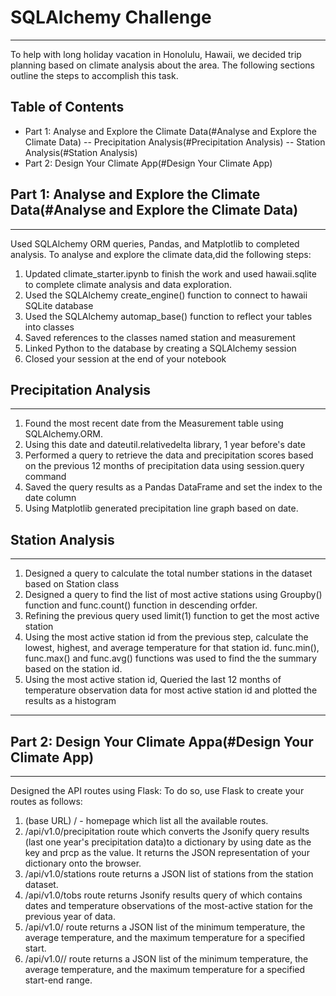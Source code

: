 # SQLAlchemy Challenge

----
 To help with long holiday vacation in Honolulu, Hawaii, we decided trip planning based on climate analysis about the area. The following sections outline the steps to accomplish this task.

## Table of Contents

- Part 1: Analyse and Explore the Climate Data(#Analyse and Explore the Climate Data)
-- Precipitation Analysis(#Precipitation Analysis)
-- Station Analysis(#Station Analysis)
- Part 2: Design Your Climate App(#Design Your Climate App)

## Part 1: Analyse and Explore the Climate Data(#Analyse and Explore the Climate Data)
--------------------------------------------------------------------------------------------
Used SQLAlchemy ORM queries, Pandas, and Matplotlib to completed analysis. To analyse and explore the climate data,did the following steps:
1. Updated climate_starter.ipynb to finish the work and used hawaii.sqlite to complete climate analysis and data exploration.
1. Used the SQLAlchemy create_engine() function to connect to hawaii SQLite database
1. Used the SQLAlchemy automap_base() function to reflect your tables into classes
1. Saved references to the classes named station and measurement 
1. Linked Python to the database by creating a SQLAlchemy session 
1. Closed your session at the end of your notebook 

## Precipitation Analysis
----
1. Found the most recent date from the Measurement table using SQLAlchemy.ORM.
1. Using this date and dateutil.relativedelta library, 1 year before's date 
1. Performed a query to retrieve the data and precipitation scores based on the previous 12 months of precipitation data using session.query command
1. Saved the query results as a Pandas DataFrame and set the index to the date column
1. Using Matplotlib generated precipitation line graph based on date.

## Station Analysis
----
1. Designed a query to calculate the total number stations in the dataset based on Station class
1. Designed a query to find the list of most active stations using Groupby() function and func.count() function in descending orfder. 
1. Refining the previous query used limit(1) function to get the most active station
1. Using the most active station id from the previous step, calculate the lowest, highest, and average temperature for that station id. func.min(), func.max() and func.avg() functions was used to find the the summary based on the station id.  
1. Using the most active station id, Queried the last 12 months of temperature observation data for most active station id and plotted the results as a histogram

----
## Part 2: Design Your Climate Appa(#Design Your Climate App)
--------------------------------------------------------------------------------------------
Designed the API routes using Flask:
To do so, use Flask to create your routes as follows:

1. (base URL) / - homepage which list all the available routes.
1. /api/v1.0/precipitation route which converts the Jsonify query results (last one year's precipitation data)to a dictionary by using date as the key and prcp as the value. 
It returns the JSON representation of your dictionary onto the browser.
1. /api/v1.0/stations route returns a JSON list of stations from the station dataset.
1. /api/v1.0/tobs route returns Jsonify results query of which contains dates and temperature observations of the most-active station for the previous year of data.
1. /api/v1.0/<start> route returns a JSON list of the minimum temperature, the average temperature, and the maximum temperature for a specified start.
1. /api/v1.0/<start>/<end> route returns a JSON list of the minimum temperature, the average temperature, and the maximum temperature for a specified start-end range.
